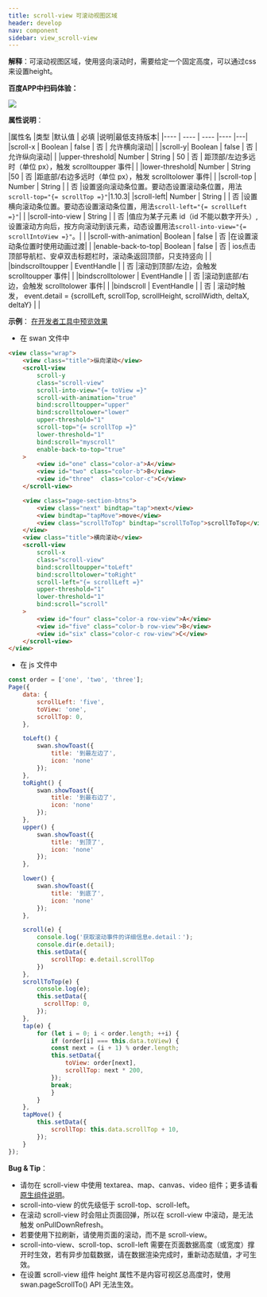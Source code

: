 ```yaml
---
title: scroll-view 可滚动视图区域
header: develop
nav: component
sidebar: view_scroll-view
---
```





**解释**：可滚动视图区域，使用竖向滚动时，需要给定一个固定高度，可以通过css来设置height。

**百度APP中扫码体验：**

<img src="https://b.bdstatic.com/miniapp/assets/images/doc_demo/scroll-view.png"  class="demo-qrcode-image" />

**属性说明**：

|属性名 |类型  |默认值  | 必填 |说明|最低支持版本|
|---- | ---- | ---- |---- |---|
|scroll-x | Boolean  |  false  | 否 | 允许横向滚动| |
|scroll-y| Boolean  | false | 否 |允许纵向滚动| |
|upper-threshold| Number &#124; String | 50 | 否 | 距顶部/左边多远时（单位 px），触发 scrolltoupper 事件| |
|lower-threshold| Number &#124; String |50 | 否 |距底部/右边多远时（单位 px），触发 scrolltolower 事件| |
|scroll-top | Number &#124; String  | | 否 |设置竖向滚动条位置。要动态设置滚动条位置，用法`scroll-top="{= scrollTop =}"`|1.10.3|
|scroll-left| Number &#124; String  | | 否 |设置横向滚动条位置。要动态设置滚动条位置，用法`scroll-left="{= scrollLeft =}"`| |
|scroll-into-view | String  | | 否 |值应为某子元素 id（id 不能以数字开头）,设置滚动方向后，按方向滚动到该元素，动态设置用法`scroll-into-view="{= scrollIntoView =}"`。| |
|scroll-with-animation| Boolean  | false | 否 |在设置滚动条位置时使用动画过渡| |
|enable-back-to-top| Boolean | false | 否 | ios点击顶部导航栏、安卓双击标题栏时，滚动条返回顶部，只支持竖向 | |
|bindscrolltoupper | EventHandle  | | 否 |滚动到顶部/左边，会触发 scrolltoupper 事件| |
|bindscrolltolower | EventHandle |  | 否 |滚动到底部/右边，会触发 scrolltolower 事件| |
|bindscroll | EventHandle | | 否 | 滚动时触发， event.detail = {scrollLeft, scrollTop, scrollHeight, scrollWidth, deltaX, deltaY} | |


**示例**：
<a href="swanide://fragment/cbb3914cf94d91d1273c190b0dead3201565503526386" title="在开发者工具中预览效果" target="_self">在开发者工具中预览效果</a>

* 在 swan 文件中

```html
<view class="wrap">
    <view class="title">纵向滚动</view>
    <scroll-view
        scroll-y
        class="scroll-view"
        scroll-into-view="{= toView =}"
        scroll-with-animation="true"
        bind:scrolltoupper="upper"
        bind:scrolltolower="lower"
        upper-threshold="1"
        scroll-top="{= scrollTop =}"
        lower-threshold="1"
        bind:scroll="myscroll"
        enable-back-to-top="true"
    >
        <view id="one" class="color-a">A</view>
        <view id="two" class="color-b">B</view>
        <view id="three"  class="color-c">C</view>
    </scroll-view>

    <view class="page-section-btns">
        <view class="next" bindtap="tap">next</view>
        <view bindtap="tapMove">move</view>
        <view class="scrollToTop" bindtap="scrollToTop">scrollToTop</view>
    </view>
    <view class="title">横向滚动</view>
    <scroll-view
        scroll-x
        class="scroll-view"
        bind:scrolltoupper="toLeft"
        bind:scrolltolower="toRight"
        scroll-left="{= scrollLeft =}"
        upper-threshold="1"
        lower-threshold="1"
        bind:scroll="scroll"
    >
        <view id="four" class="color-a row-view">A</view>
        <view id="five" class="color-b row-view">B</view>
        <view id="six" class="color-c row-view">C</view>
    </scroll-view>
</view>

```
* 在 js 文件中

```js
const order = ['one', 'two', 'three'];
Page({
    data: {
        scrollLeft: 'five',
        toView: 'one',
        scrollTop: 0,
    },

    toLeft() {
        swan.showToast({
            title: '到最左边了',
            icon: 'none'
        });
    },
    toRight() {
        swan.showToast({
            title: '到最右边了',
            icon: 'none'
        });
    },
    upper() {
        swan.showToast({
            title: '到顶了',
            icon: 'none'
        });
    },

    lower() {
        swan.showToast({
            title: '到底了',
            icon: 'none'
        });
    },

    scroll(e) {
        console.log('获取滚动事件的详细信息e.detail：');
        console.dir(e.detail);
        this.setData({
            scrollTop: e.detail.scrollTop
        })
    },
    scrollToTop(e) {
        console.log(e);
        this.setData({
          scrollTop: 0,
        });
    },
    tap(e) {
        for (let i = 0; i < order.length; ++i) {
            if (order[i] === this.data.toView) {
            const next = (i + 1) % order.length;
            this.setData({
                toView: order[next],
                scrollTop: next * 200,
            });
            break;
            }
        }
    },
    tapMove() {
        this.setData({
            scrollTop: this.data.scrollTop + 10,
        });
    }
});
```
**Bug & Tip**：

* 请勿在 scroll-view 中使用 textarea、map、canvas、video 组件；更多请看[原生组件说明](https://smartprogram.baidu.com/docs/develop/component/native/)。
* scroll-into-view 的优先级低于 scroll-top、scroll-left。
* 在滚动 scroll-view 时会阻止页面回弹，所以在 scroll-view 中滚动，是无法触发 onPullDownRefresh。
* 若要使用下拉刷新，请使用页面的滚动，而不是 scroll-view。
* scroll-into-view、scroll-top、scroll-left 需要在页面数据高度（或宽度）撑开时生效，若有异步加载数据，请在数据渲染完成时，重新动态赋值，才可生效。
* 在设置 scroll-view 组件 height 属性不是内容可视区总高度时，使用 swan.pageScrollTo() API 无法生效。

